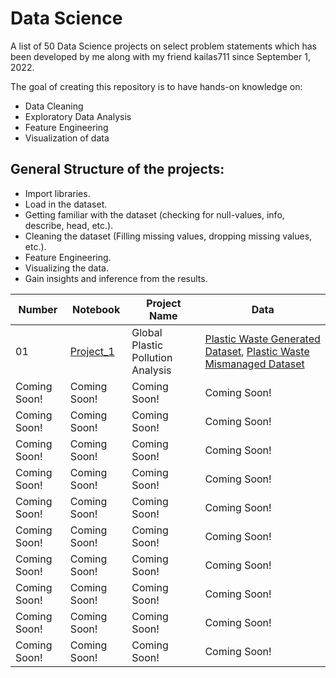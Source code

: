 # Data Science
A list of 50 Data Science projects on select problem statements which has been developed by me along with my friend kailas711 since September 1, 2022.

The goal of creating this repository is to have hands-on knowledge on:
* Data Cleaning
* Exploratory Data Analysis
* Feature Engineering
* Visualization of data
## General Structure of the projects:
* Import libraries.
* Load in the dataset.
* Getting familiar with the dataset (checking for null-values, info, describe, head, etc.).
* Cleaning the dataset (Filling missing values, dropping missing values, etc.).
* Feature Engineering.
* Visualizing the data.
* Gain insights and inference from the results.


| Number | Notebook | Project Name | Data |
| --------------- | --------------- | --------------- | --------------- |
| 01  | [Project_1]() | Global Plastic Pollution Analysis | [Plastic Waste Generated Dataset](https://gist.githubusercontent.com/Adarsh0047/dd11552879bab96a3b255a2057f7670c/raw/bb4de333bc1e57afb7ccf7c7846fd7092603ad67/per-capita-plastic-waste-vs-gdp-per-capita.csv), [Plastic Waste Mismanaged Dataset](https://gist.githubusercontent.com/Adarsh0047/dd11552879bab96a3b255a2057f7670c/raw/bb4de333bc1e57afb7ccf7c7846fd7092603ad67/per-capita-mismanaged-plastic-waste-vs-gdp-per-capita.csv) |
| Coming Soon! | Coming Soon! | Coming Soon! | Coming Soon! |
| Coming Soon! | Coming Soon! | Coming Soon! | Coming Soon! |
| Coming Soon! | Coming Soon! | Coming Soon! | Coming Soon! |
| Coming Soon! | Coming Soon! | Coming Soon! | Coming Soon! |
| Coming Soon! | Coming Soon! | Coming Soon! | Coming Soon! |
| Coming Soon! | Coming Soon! | Coming Soon! | Coming Soon! |
| Coming Soon! | Coming Soon! | Coming Soon! | Coming Soon! |
| Coming Soon! | Coming Soon! | Coming Soon! | Coming Soon! |
| Coming Soon! | Coming Soon! | Coming Soon! | Coming Soon! |
| Coming Soon! | Coming Soon! | Coming Soon! | Coming Soon! |

